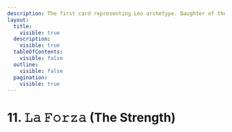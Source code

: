 ```yaml
---
description: The first card representing Leo archetype. Daughter of the Flaming Sword.
layout:
  title:
    visible: true
  description:
    visible: true
  tableOfContents:
    visible: false
  outline:
    visible: false
  pagination:
    visible: true
---
```


# 11. 𝙻𝚊 𝙵𝚘𝚛𝚣𝚊 (The Strength)

